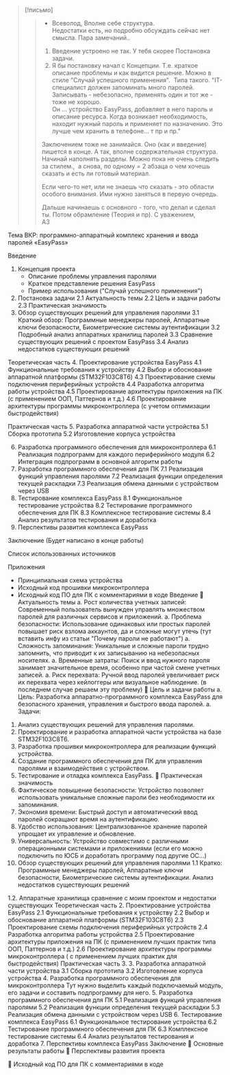 
> [!письмо]
> > 
> >  - Всеволод,
> >  Вполне себе структура.  
> > Недостатки есть, но подробно обсуждать сейчас нет смысла.
> > Пара замечаний..  
> > 1. Введение устроено не так. У тебя скорее Постановка задачи.
> > 2. Я бы постановку начал с Концепции. Т.е. краткое описание проблемы и как видится решение. Можно в стиле "Случай успешного применения". 
> > Типа такого. "IT-специалист должен запоминать много паролей.  
> > Записывать - небезопасно, применять один и тот же - тоже не хорошо.  
> > Он ... устройство EasyPass, добавляет в него пароль и описание ресурса.
> > Когда возникает необходимость, находит нужный пароль и применяет по назначению.
> > Это лучше чем хранить в телефоне... т пр и пр."
> > 
> > Заключением тоже не занимайся. Оно (как и введение) пишется в конце.
> > А так, вполне содержательная структура.
> > Начинай наполнять разделы. Можно пока не очень следить за стилем., 
> > а снова, по одному = 2 абзаца о чем хочешь сказать и есть ли готовый материал.
> > 
> > Если чего-то нет, или не знаешь что сказать - это области особого внимания. Ими нужно заняться в первую очередь.
> > 
> > Дальше начинаешь с основного - того, что делал и сделал ты. Потом обрамление (Теория и пр).
> > С уважением,  
> > АЗ


Тема ВКР: программно-аппаратный комплекс хранения и ввода паролей «EasyPass»

Введение

1. Концепция проекта
    - Описание проблемы управления паролями
    - Краткое представление решения EasyPass
    - Пример использования ("Случай успешного применения")
2. Постановка задачи 2.1 Актуальность темы 2.2 Цель и задачи работы 2.3 Практическая значимость
3. Обзор существующих решений для управления паролями 3.1 Краткий обзор: Программные менеджеры паролей, Аппаратные ключи безопасности, Биометрические системы аутентификации 3.2 Подробный анализ аппаратных хранилищ паролей 3.3 Сравнение существующих решений с проектом EasyPass 3.4 Анализ недостатков существующих решений

Теоретическая часть 4. Проектирование устройства EasyPass 4.1 Функциональные требования к устройству 4.2 Выбор и обоснование аппаратной платформы (STM32F103C8T6) 4.3 Проектирование схемы подключения периферийных устройств 4.4 Разработка алгоритма работы устройства 4.5 Проектирование архитектуры приложения на ПК (с применением ООП, Паттернов и т.д.) 4.6 Проектирование архитектуры программы микроконтроллера (с учетом оптимизации быстродействия)

Практическая часть 5. Разработка аппаратной части устройства 5.1 Сборка прототипа 5.2 Изготовление корпуса устройства

6. Разработка программного обеспечения для микроконтроллера 6.1 Реализация подпрограмм для каждого периферийного модуля 6.2 Интеграция подпрограмм в основной алгоритм работы
7. Разработка программного обеспечения для ПК 7.1 Реализация функций управления паролями 7.2 Реализация функции определения текущей раскладки 7.3 Реализация обмена данными с устройством через USB
8. Тестирование комплекса EasyPass 8.1 Функциональное тестирование устройства 8.2 Тестирование программного обеспечения для ПК 8.3 Комплексное тестирование системы 8.4 Анализ результатов тестирования и доработка
9. Перспективы развития комплекса EasyPass

Заключение (Будет написано в конце работы)

Список использованных источников

Приложения

- Принципиальная схема устройства
- Исходный код прошивки микроконтроллера
- Исходный код ПО для ПК с комментариями в коде
Введение
 Актуальность темы
a. Рост количества учетных записей: Современный пользователь вынужден управлять
множеством паролей для различных сервисов и приложений.
a. Проблема безопасности: Использование одинаковых или простых паролей повышает риск
взлома аккаунтов, да и сложные могут утечь (тут вставить инфу из статьи &quot;Почему пароли не
работают&quot;)
a. Сложность запоминания: Уникальные и сложные пароли трудно запомнить, что приводит к
их записыванию на небезопасных носителях.
a. Временные затраты: Поиск и ввод нужного пароля занимает значительное время,
особенно при частой смене учетных записей.
a. Риск перехвата: Ручной ввод паролей увеличивает риск их перехвата через кейлоггеры или
визуальное наблюдение. (в последнем случае решаем эту проблему)
 Цель и задачи работы
a. Цель: Разработка аппаратно-программного комплекса EasyPass для безопасного хранения,
управления и быстрого ввода паролей.
a. Задачи:
1. Анализ существующих решений для управления паролями.
2. Проектирование и разработка аппаратной части устройства на базе STM32F103C8T6.
3. Разработка прошивки микроконтроллера для реализации функций устройства.
4. Создание программного обеспечения для ПК для управления паролями и
взаимодействия с устройством.
5. Тестирование и отладка комплекса EasyPass.
 Практическая значимость
1. Фактическое повышение безопасности: Устройство позволяет использовать
уникальные сложные пароли без необходимости их запоминания.
2. Экономия времени: Быстрый доступ и автоматический ввод паролей сокращают время
на аутентификацию.
3. Удобство использования: Централизованное хранение паролей упрощает их
управление и обновление.
4. Универсальность: Устройство совместимо с различными операционными системами и
приложениями (если его можно подключить по ЮСБ и доработать программу под
другие ОС...)
1. Обзор существующих решений для управления паролями
1.1 Кратко: Программные менеджеры паролей, Аппаратные ключи безопасности,
Биометрические системы аутентификации. Анализ недостатков существующих решений

1.2. Аппаратные хранилища сравнение с моим проектом и недостатки существующих
Теоретическая часть
2. Проектирование устройства EasyPass
2.1 Функциональные требования к устройству
2.2 Выбор и обоснование аппаратной платформы (STM32F103C8T6)
2.3 Проектирование схемы подключения периферийных устройств
2.4 Разработка алгоритма работы устройства
2.5 Проектирование архитектуры приложения на ПК (с применением лучших практик типа
ООП, Паттернов и т.д.)
2.6 Проектирование архитектуры программы микроконтроллера ( с применением лучших
практик для быстродействия)
Практическая часть
3. 3. Разработка аппаратной части устройства
3.1 Сборка прототипа
3.2 Изготовление корпуса устройства
4. Разработка программного обеспечения для микроконтроллера
Тут нужно выделить каждый подключаемый модуль, его задачи и составить подпрограмму
для него.
5. Разработка программного обеспечения для ПК
5.1 Реализация функций управления паролями
5.2 Реализация функции определения текущей раскладки
5.3 Реализация обмена данными с устройством через USB
6. Тестирование комплекса EasyPass
6.1 Функциональное тестирование устройства
6.2 Тестирование программного обеспечения для ПК
6.3 Комплексное тестирование системы
6.4 Анализ результатов тестирования и доработка
7. Перспективы комплекса EasyPass
Заключение
 Основные результаты работы
 Перспективы развития проекта

 Исходный код ПО для ПК с комментариями в коде